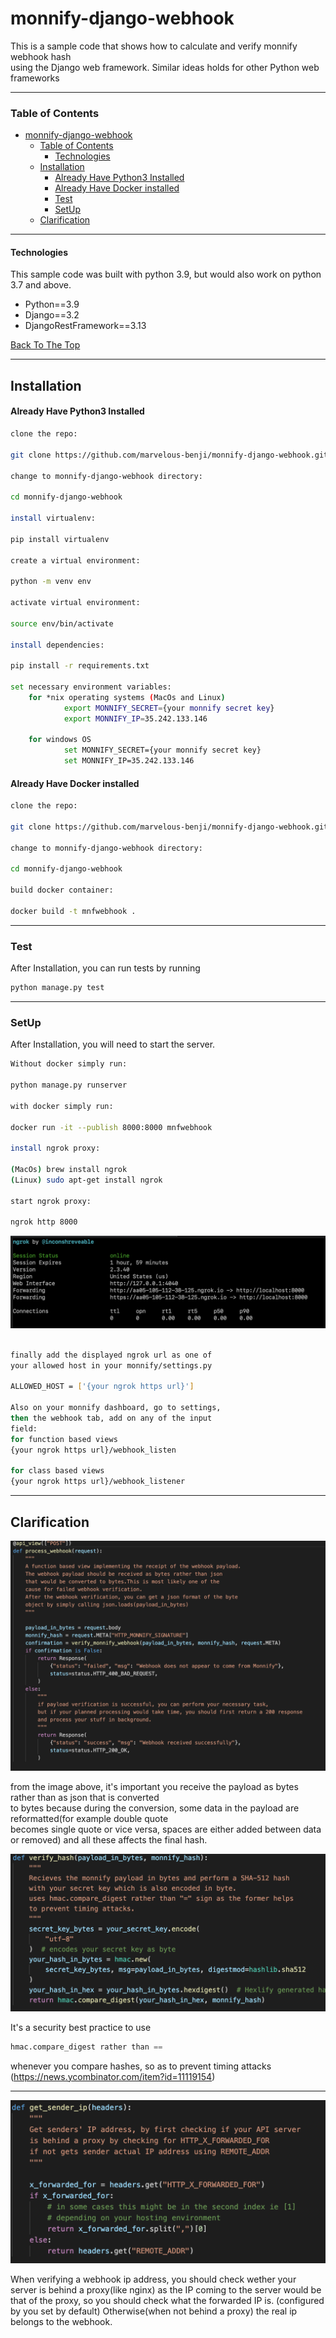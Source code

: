 # monnify-django-webhook
 This is a sample code that shows how to calculate and verify monnify webhook hash  
using the Django web framework. Similar ideas holds for other Python web frameworks

---

### Table of Contents

- [monnify-django-webhook](#monnify-django-webhook)
    - [Table of Contents](#table-of-contents)
      - [Technologies](#technologies)
  - [Installation](#installation)
      - [Already Have Python3 Installed](#already-have-python3-installed)
      - [Already Have Docker installed](#already-have-docker-installed)
    - [Test](#test)
    - [SetUp](#setup)
  - [Clarification](#clarification)

---

#### Technologies
This sample code was built with python 3.9, but would also work on python 3.7 and above. 

- Python==3.9
- Django==3.2
- DjangoRestFramework==3.13
  
[Back To The Top](#read-me-template)

---

## Installation
#### Already Have Python3 Installed
```bash
clone the repo:

git clone https://github.com/marvelous-benji/monnify-django-webhook.git

change to monnify-django-webhook directory:

cd monnify-django-webhook

install virtualenv:

pip install virtualenv

create a virtual environment:

python -m venv env

activate virtual environment:

source env/bin/activate

install dependencies:

pip install -r requirements.txt

set necessary environment variables:
    for *nix operating systems (MacOs and Linux)
            export MONNIFY_SECRET={your monnify secret key}
            export MONNIFY_IP=35.242.133.146

    for windows OS
            set MONNIFY_SECRET={your monnify secret key}
            set MONNIFY_IP=35.242.133.146
```

#### Already Have Docker installed

```bash
clone the repo:

git clone https://github.com/marvelous-benji/monnify-django-webhook.git

change to monnify-django-webhook directory:

cd monnify-django-webhook

build docker container:

docker build -t mnfwebhook .

```
---

### Test
After Installation, you can run tests by running
```bash
python manage.py test
```
---

### SetUp
After Installation, you will need to start the server.
```bash
Without docker simply run:

python manage.py runserver

with docker simply run:
 
docker run -it --publish 8000:8000 mnfwebhook

install ngrok proxy:

(MacOs) brew install ngrok
(Linux) sudo apt-get install ngrok

start ngrok proxy:

ngrok http 8000
```

![image](ngrok.png)

```bash

finally add the displayed ngrok url as one of   
your allowed host in your monnify/settings.py  

ALLOWED_HOST = ['{your ngrok https url}']

Also on your monnify dashboard, go to settings,  
then the webhook tab, add on any of the input  
field:
for function based views
{your ngrok https url}/webhook_listen 

for class based views
{your ngrok https url}/webhook_listener
```
---

## Clarification

![image](func_view.png)

from the image above, it's important you receive the payload as bytes rather than as json that is converted  
to bytes because during the conversion, some data in the payload are reformatted(for example double quote   
becomes single quote or vice versa, spaces are either added between data or removed) and all these affects the final hash.

![image](hook.png)

It's a security best practice to use  
```python
hmac.compare_digest rather than ==
```  
whenever you compare hashes, so as to prevent timing attacks (https://news.ycombinator.com/item?id=11119154)  

---

![image](ip.png)

When verifying a webhook ip address, you should  check wether your   
server is behind a proxy(like nginx)  as the IP coming to the server would be that of the proxy, so you should check what the forwarded IP is. (configured by you set by default) Otherwise(when not behind a proxy) the real ip belongs to the webhook.







